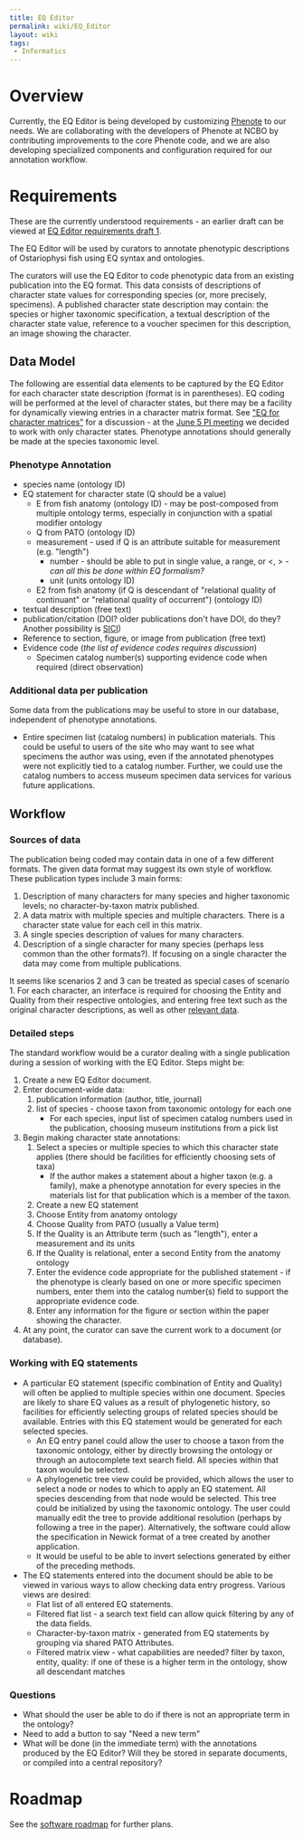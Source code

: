 ```yaml
---
title: EQ Editor
permalink: wiki/EQ_Editor
layout: wiki
tags:
 - Informatics
---
```


# Overview

Currently, the EQ Editor is being developed by customizing
[Phenote](http://www.phenote.org/) to our needs. We are collaborating
with the developers of Phenote at NCBO by contributing improvements to
the core Phenote code, and we are also developing specialized components
and configuration required for our annotation workflow.

# Requirements

These are the currently understood requirements - an earlier draft can
be viewed at <a href="EQ_Editor_requirements_draft_1" class="wikilink"
title="EQ Editor requirements draft 1">EQ Editor requirements draft
1</a>.

The EQ Editor will be used by curators to annotate phenotypic
descriptions of Ostariophysi fish using EQ syntax and ontologies.

The curators will use the EQ Editor to code phenotypic data from an
existing publication into the EQ format. This data consists of
descriptions of character state values for corresponding species (or,
more precisely, specimens). A published character state description may
contain: the species or higher taxonomic specification, a textual
description of the character state value, reference to a voucher
specimen for this description, an image showing the character.

## Data Model

The following are essential data elements to be captured by the EQ
Editor for each character state description (format is in parentheses).
EQ coding will be performed at the level of character states, but there
may be a facility for dynamically viewing entries in a character matrix
format. See <a href="EQ_for_character_matrices" class="wikilink"
title="&quot;EQ for character matrices&quot;">"EQ for character
matrices"</a> for a discussion - at the
<a href="WG:PI_Meeting_5Jun07" class="wikilink"
title="June 5 PI meeting">June 5 PI meeting</a> we decided to work with
only character states. Phenotype annotations should generally be made at
the species taxonomic level.

### Phenotype Annotation

- species name (ontology ID)
- EQ statement for character state (Q should be a value)
  - E from fish anatomy (ontology ID) - may be post-composed from
    multiple ontology terms, especially in conjunction with a spatial
    modifier ontology
  - Q from PATO (ontology ID)
  - measurement - used if Q is an attribute suitable for measurement
    (e.g. "length")
    - number - should be able to put in single value, a range, or \<, \>
      *- can all this be done within EQ formalism?*
    - unit (units ontology ID)
  - E2 from fish anatomy (if Q is descendant of "relational quality of
    continuant" or "relational quality of occurrent") (ontology ID)
- textual description (free text)
- publication/citation (DOI? older publications don't have DOI, do they?
  Another possibility is
  [SICI](http://iphylo.blogspot.com/2007/05/openurl-and-spiders.html))
- Reference to section, figure, or image from publication (free text)
- Evidence code (*the list of evidence codes requires discussion*)
  - Specimen catalog number(s) supporting evidence code when required
    (direct observation)

### Additional data per publication

Some data from the publications may be useful to store in our database,
independent of phenotype annotations.

- Entire specimen list (catalog numbers) in publication materials. This
  could be useful to users of the site who may want to see what
  specimens the author was using, even if the annotated phenotypes were
  not explicitly tied to a catalog number. Further, we could use the
  catalog numbers to access museum specimen data services for various
  future applications.

## Workflow

### Sources of data

The publication being coded may contain data in one of a few different
formats. The given data format may suggest its own style of workflow.
These publication types include 3 main forms:

1.  Description of many characters for many species and higher taxonomic
    levels; no character-by-taxon matrix published.
2.  A data matrix with multiple species and multiple characters. There
    is a character state value for each cell in this matrix.
3.  A single species description of values for many characters.
4.  Description of a single character for many species (perhaps less
    common than the other formats?). If focusing on a single character
    the data may come from multiple publications.

It seems like scenarios 2 and 3 can be treated as special cases of
scenario 1. For each character, an interface is required for choosing
the Entity and Quality from their respective ontologies, and entering
free text such as the original character descriptions, as well as other
<a href="#Data_Model" class="wikilink" title="relevant data">relevant
data</a>.

### Detailed steps

The standard workflow would be a curator dealing with a single
publication during a session of working with the EQ Editor. Steps might
be:

1.  Create a new EQ Editor document.
2.  Enter document-wide data:
    1.  publication information (author, title, journal)
    2.  list of species - choose taxon from taxonomic ontology for each
        one
        - For each species, input list of specimen catalog numbers used
          in the publication, choosing museum institutions from a pick
          list
3.  Begin making character state annotations:
    1.  Select a species or multiple species to which this character
        state applies (there should be facilities for efficiently
        choosing sets of taxa)
        - If the author makes a statement about a higher taxon (e.g. a
          family), make a phenotype annotation for every species in the
          materials list for that publication which is a member of the
          taxon.
    2.  Create a new EQ statement
    3.  Choose Entity from anatomy ontology
    4.  Choose Quality from PATO (usually a Value term)
    5.  If the Quality is an Attribute term (such as "length"), enter a
        measurement and its units
    6.  If the Quality is relational, enter a second Entity from the
        anatomy ontology
    7.  Enter the evidence code appropriate for the published
        statement - if the phenotype is clearly based on one or more
        specific specimen numbers, enter them into the catalog number(s)
        field to support the appropriate evidence code.
    8.  Enter any information for the figure or section within the paper
        showing the character.
4.  At any point, the curator can save the current work to a document
    (or database).

### Working with EQ statements

- A particular EQ statement (specific combination of Entity and Quality)
  will often be applied to multiple species within one document. Species
  are likely to share EQ values as a result of phylogenetic history, so
  facilities for efficiently selecting groups of related species should
  be available. Entries with this EQ statement would be generated for
  each selected species.
  - An EQ entry panel could allow the user to choose a taxon from the
    taxonomic ontology, either by directly browsing the ontology or
    through an autocomplete text search field. All species within that
    taxon would be selected.
  - A phylogenetic tree view could be provided, which allows the user to
    select a node or nodes to which to apply an EQ statement. All
    species descending from that node would be selected. This tree could
    be initialized by using the taxonomic ontology. The user could
    manually edit the tree to provide additional resolution (perhaps by
    following a tree in the paper). Alternatively, the software could
    allow the specification in Newick format of a tree created by
    another application.
  - It would be useful to be able to invert selections generated by
    either of the preceding methods.
- The EQ statements entered into the document should be able to be
  viewed in various ways to allow checking data entry progress. Various
  views are desired:
  - Flat list of all entered EQ statements.
  - Filtered flat list - a search text field can allow quick filtering
    by any of the data fields.
  - Character-by-taxon matrix - generated from EQ statements by grouping
    via shared PATO Attributes.
  - Filtered matrix view - what capabilities are needed? filter by
    taxon, entity, quality: if one of these is a higher term in the
    ontology, show all descendant matches

### Questions

- What should the user be able to do if there is not an appropriate term
  in the ontology?
- Need to add a button to say "Need a new term"
- What will be done (in the immediate term) with the annotations
  produced by the EQ Editor? Will they be stored in separate documents,
  or compiled into a central repository?

# Roadmap

See the <a href="software_roadmap" class="wikilink"
title="software roadmap">software roadmap</a> for further plans.
